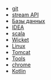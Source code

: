 - <a href="/help/git.md">git</a>
- <a href="/help/stream_api.md">stream API</a>
- <a href="/help/db/readme.md">Базы данных</a>
- <a href="/help/idea.md">IDEA</a>
- <a href="/help/scala.md">scala</a>
- <a href="/help/wicket.md">Wicket</a>
- <a href="/help/linux.md">Linux</a>
- <a href="/help/tomcat.md">Tomcat</a>
- <a href="/help/tools.md">Tools</a>
- <a href="/help/chrome.md">chrome</a>
- <a href="/help/kotlin.md">Kotlin</a>